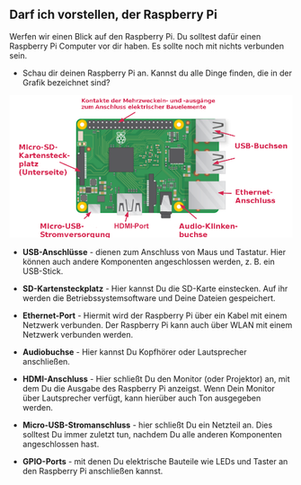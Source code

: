## Darf ich vorstellen, der Raspberry Pi

Werfen wir einen Blick auf den Raspberry Pi. Du solltest dafür einen Raspberry Pi Computer vor dir haben. Es sollte noch mit nichts verbunden sein.

+ Schau dir deinen Raspberry Pi an. Kannst du alle Dinge finden, die in der Grafik bezeichnet sind?

![screenshot](images/pi-labelled-names.png)

+ **USB-Anschlüsse** - dienen zum Anschluss von Maus und Tastatur. Hier können auch andere Komponenten angeschlossen werden, z. B. ein USB-Stick.

+ **SD-Kartensteckplatz** - Hier kannst Du die SD-Karte einstecken. Auf ihr werden die Betriebssystemsoftware und Deine Dateien gespeichert.

+ **Ethernet-Port** - Hiermit wird der Raspberry Pi über ein Kabel mit einem Netzwerk verbunden. Der Raspberry Pi kann auch über WLAN mit einem Netzwerk verbunden werden.

+ **Audiobuchse** - Hier kannst Du Kopfhörer oder Lautsprecher anschließen.

+ **HDMI-Anschluss** - Hier schließt Du den Monitor (oder Projektor) an, mit dem Du die Ausgabe des Raspberry Pi anzeigst. Wenn Dein Monitor über Lautsprecher verfügt, kann hierüber auch Ton ausgegeben werden.

+ **Micro-USB-Stromanschluss** - hier schließt Du ein Netzteil an. Dies solltest Du immer zuletzt tun, nachdem Du alle anderen Komponenten angeschlossen hast.

+ **GPIO-Ports** - mit denen Du elektrische Bauteile wie LEDs und Taster an den Raspberry Pi anschließen kannst.